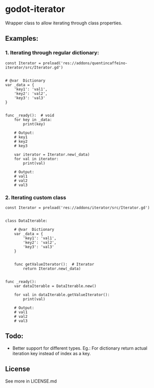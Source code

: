 # godot-iterator

Wrapper class to allow iterating through class properties.

## Examples:

### 1. Iterating through regular dictionary:

```gdscript
const Iterator = preload('res://addons/quentincaffeino-iterator/src/Iterator.gd')


# @var  Dictionary
var _data = {
	'key1': 'val1',
	'key2': 'val2',
	'key3': 'val3'
}


func _ready():  # void
	for key in _data:
		print(key)

	# Output:
	# key1
	# key2
	# key3

	var iterator = Iterator.new(_data)
	for val in iterator:
		print(val)

	# Output:
	# val1
	# val2
	# val3
```

### 2. Iterating custom class

```gdscript
const Iterator = preload('res://addons/iterator/src/Iterator.gd')


class DataIterable:

	# @var  Dictionary
	var _data = {
		'key1': 'val1',
		'key2': 'val2',
		'key3': 'val3'
	}


	func getValueIterator():  # Iterator
		return Iterator.new(_data)


func _ready():
	var dataIterable = DataIterable.new()

	for val in dataIterable.getValueIterator():
		print(val)

	# Output:
	# val1
	# val2
	# val3
```

## Todo:

- Better support for different types. Eg.: For dictionary return actual iteration key instead of index as a key.

## License

See more in LICENSE.md
